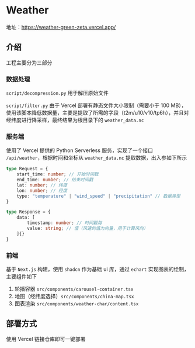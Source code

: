 # Weather

地址：https://weather-green-zeta.vercel.app/

## 介绍

工程主要分为三部分

### 数据处理

`script/decompression.py` 用于解压原始文件

`script/filter.py` 由于 Vercel 部署有静态文件大小限制（需要小于 100 MB），使用该脚本降低数据量，主要是提取了所需的字段（t2m/u10/v10/tp6h），并且对经纬度进行降采样，最终结果为根目录下的 `weather_data.nc`

### 服务端

使用了 Vercel 提供的 Python Serverless 服务，实现了一个接口 `/api/weather`，根据时间和坐标从 `weather_data.nc` 提取数据，出入参如下所示

```typescript
type Request = {
    start_time: number; // 开始时间戳
    end_time: number; // 结束时间戳
    lat: number; // 纬度
    lon: number; // 经度
    type: "temperature" | "wind_speed" | "precipitation" // 数据类型
}

type Response = {
    data: [
        timestamp: number; // 时间戳每
        value: string; // 值（风速的值为向量，用于计算风向）
    ]{}
}
```

### 前端

基于 `Next.js` 构建，使用 `shadcn` 作为基础 ui 库，通过 `echart` 实现图表的绘制，主要组件如下

1. 轮播容器 `src/components/carousel-container.tsx`
2. 地图（经纬度选择）`src/components/china-map.tsx`
3. 图表渲染 `src/components/weather-char/content.tsx`

## 部署方式

使用 Vercel 链接仓库即可一键部署

